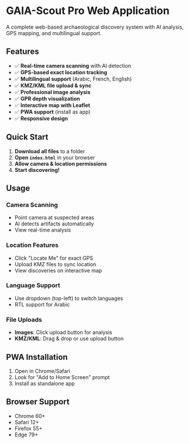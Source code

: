 # GAIA-Scout Pro Web Application

A complete web-based archaeological discovery system with AI analysis, GPS mapping, and multilingual support.

## Features

- ✅ **Real-time camera scanning** with AI detection
- ✅ **GPS-based exact location tracking**
- ✅ **Multilingual support** (Arabic, French, English)
- ✅ **KMZ/KML file upload & sync**
- ✅ **Professional image analysis**
- ✅ **GPR depth visualization**
- ✅ **Interactive map with Leaflet**
- ✅ **PWA support** (install as app)
- ✅ **Responsive design**

## Quick Start

1. **Download all files** to a folder
2. **Open `index.html`** in your browser
3. **Allow camera & location permissions**
4. **Start discovering!**

## Usage

### Camera Scanning
- Point camera at suspected areas
- AI detects artifacts automatically
- View real-time analysis

### Location Features
- Click "Locate Me" for exact GPS
- Upload KMZ files to sync location
- View discoveries on interactive map

### Language Support
- Use dropdown (top-left) to switch languages
- RTL support for Arabic

### File Uploads
- **Images**: Click upload button for analysis
- **KMZ/KML**: Drag & drop or use upload button

## PWA Installation

1. Open in Chrome/Safari
2. Look for "Add to Home Screen" prompt
3. Install as standalone app

## Browser Support

- Chrome 60+
- Safari 12+
- Firefox 55+
- Edge 79+